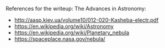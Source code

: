 References for the writeup: The Advances in Astronomy:
- http://aasp.kiev.ua/volume10/012-020-Kasheba-electr.pdf
- https://en.wikipedia.org/wiki/Astronomy
- https://en.wikipedia.org/wiki/Planetary_nebula
- https://spaceplace.nasa.gov/nebula/
